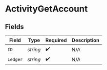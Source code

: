 # ActivityGetAccount


## Fields

| Field              | Type               | Required           | Description        |
| ------------------ | ------------------ | ------------------ | ------------------ |
| `ID`               | *string*           | :heavy_check_mark: | N/A                |
| `Ledger`           | *string*           | :heavy_check_mark: | N/A                |